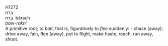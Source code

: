 <body>
  <p>H1272<br>  בּרח  <br> בָּרַח  ‎  bârach  <br><i>baw-rakh‘ </i><br>A primitive root; to <i>bolt</i>, that is, figuratively to <i>flee</i> suddenly: - chase (away); drive away, fain, flee (away), put to flight, make haste, reach, run away, shoot.<br></p>
 </body>